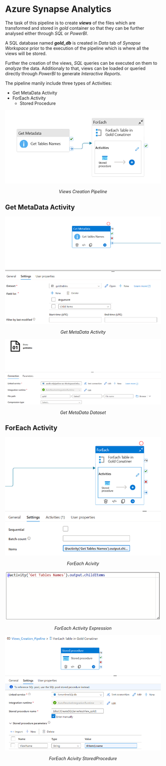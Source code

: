 # Azure Synapse Analytics

The task of this pipeline is to create ***views*** of the files which are transformed and stored in *gold* container so that they can be further analysed either through *SQL* or *PowerBI*.  

A SQL database named ***gold_db*** is created in *Data* tab of *Synapse Workspace* prior to the execution of the pipeline which is where all the views will be stored.   

Further the creation of the views, *SQL* queries can be executed on them to *analyze* the data. Additionaly to that, views can be loaded or queried directly through *PowerBI* to generate *Interactive Reports*.

The pipeline manily include three types of Activities:
- Get MetaData Activity
- ForEach Activity
    - Stored Procedure

<p align = 'center'>
    <img src = 'Synapse FInal Pipeline.png'>
</p>
<p align = 'center'><i>Views Creation Pipeline</i></p>

## Get MetaData Activity
<p align = 'center'>
    <img src = 'Get MetaData Activity\GetMetaData_Activity.png'>
</p>
<p align = 'center'><i>Get MetaData Activity</i></p>

<p align = 'center'>
    <img src = 'Get MetaData Activity\GetMetaData_Activity_Dataset.png'>
</p>
<p align = 'center'><i>Get MetaData Dataset</i></p>

## ForEach Activity
<p align = 'center'>
    <img src = 'ForEach Activity\ForEach_Acivity.png'>
</p>
<p align = 'center'><i>ForEach Acivity</i></p>

<p align = 'center'>
    <img src = 'ForEach Activity\ForEach_Activity_Expression.png'>
</p>
<p align = 'center'><i>ForEach Activity Expression</i></p>

<p align = 'center'>
    <img src = 'ForEach Activity\ForEach_Acivity_StoredProcedure.png'>
</p>
<p align = 'center'><i>ForEach Acivity StoredProcedure</i></p>